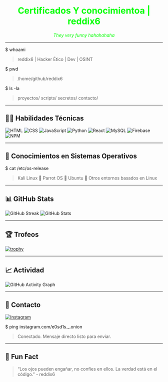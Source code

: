 
<h1 align="center" style="color: #00ff00;">Certificados Y conocimientoa | reddix6</h1>

<p align="center" style="color: #00ff00;">
  <i>They very funny hahahahaha</i>
</p>

---

$ whoami

> reddix6 | Hacker Ético | Dev | OSINT





$ pwd

> /home/github/reddix6





$ ls -la

> proyectos/ scripts/ secretos/ contacto/



---

## 👨‍💻 Habilidades Técnicas

<p align="left">
  <img src="https://img.icons8.com/color/48/000000/html-5--v1.png" title="HTML" />
  <img src="https://img.icons8.com/color/48/000000/css3.png" title="CSS" />
  <img src="https://img.icons8.com/color/48/000000/javascript--v1.png" title="JavaScript" />
  <img src="https://img.icons8.com/color/48/000000/python--v1.png" title="Python" />
  <img src="https://img.icons8.com/office/48/000000/react.png" title="React" />
  <img src="https://img.icons8.com/color/48/000000/mysql-logo.png" title="MySQL" />
  <img src="https://img.icons8.com/color/48/000000/firebase.png" title="Firebase" />
  <img src="https://img.icons8.com/color/48/000000/npm.png" title="NPM" />
</p>

---

## 🧠 Conocimientos en Sistemas Operativos

$ cat /etc/os-release

> Kali Linux 🐍 Parrot OS 🦜 Ubuntu 🐧 Otros entornos basados en Linux



---

## 📊 GitHub Stats

![GitHub Streak](https://github-readme-streak-stats.herokuapp.com/?user=reddix6&theme=green&hide_border=true)
![GitHub Stats](https://github-readme-stats.vercel.app/api?username=reddix6&show_icons=true&theme=tokyonight&hide_border=true)

---

## 🏆 Trofeos

[![trophy](https://github-profile-trophy.vercel.app/?username=reddix6&theme=algolia&no-frame=true)](https://github.com/ryo-ma/github-profile-trophy)

---

## 📈 Actividad

![GitHub Activity Graph](https://github-readme-activity-graph.cyclic.app/graph?username=reddix6&theme=github-compact&hide_border=true)

---

## 📡 Contacto

<p align="left">
  <a href="https://www.instagram.com/e0sd1s._.onion?igsh=MWlqM3ZmZzFvZGQ4YQ==" target="_blank">
    <img src="https://img.icons8.com/fluency/48/000000/instagram-new.png" alt="Instagram" title="Instagram" />
  </a>
</p>

$ ping instagram.com/e0sd1s._.onion

> Conectado. Mensaje directo listo para enviar.



---

## 🧠 Fun Fact

> “Los ojos pueden engañar, no confíes en ellos. La verdad está en el código.” - reddix6
